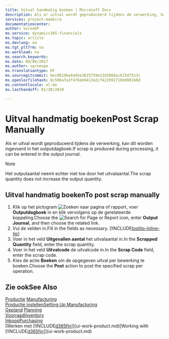 ```yaml
---
title: Uitval handmatig boeken | Microsoft Docs
description: Als er uitval wordt geproduceerd tijdens de verwerking, kan dit worden ingevoerd in het outputdagboek. Het outputaantal neemt echter niet toe door het uitvalaantal.
services: project-madeira
documentationcenter: 
author: SorenGP
ms.service: dynamics365-financials
ms.topic: article
ms.devlang: na
ms.tgt_pltfrm: na
ms.workload: na
ms.search.keywords: 
ms.date: 09/06/2017
ms.author: sgroespe
ms.translationtype: HT
ms.sourcegitcommit: bec0619be0a65e3625759e13d2866ac615d7513c
ms.openlocfilehash: 8c506afa1f476de9413e2cf422991710dd981b0d
ms.contentlocale: nl-be
ms.lasthandoff: 01/30/2018

---
```

# <a name="post-scrap-manually"></a><span data-ttu-id="5b32c-104">Uitval handmatig boeken</span><span class="sxs-lookup"><span data-stu-id="5b32c-104">Post Scrap Manually</span></span>
<span data-ttu-id="5b32c-105">Als er uitval wordt geproduceerd tijdens de verwerking, kan dit worden ingevoerd in het outputdagboek.</span><span class="sxs-lookup"><span data-stu-id="5b32c-105">If scrap is produced during processing, it can be entered in the output journal.</span></span> 

> [!NOTE]
> <span data-ttu-id="5b32c-106">Het outputaantal neemt echter niet toe door het uitvalaantal.</span><span class="sxs-lookup"><span data-stu-id="5b32c-106">The scrap quantity does not increase the output quantity.</span></span>  

## <a name="to-post-scrap-manually"></a><span data-ttu-id="5b32c-107">Uitval handmatig boeken</span><span class="sxs-lookup"><span data-stu-id="5b32c-107">To post scrap manually</span></span>  
1. <span data-ttu-id="5b32c-108">Klik op het pictogram ![Zoeken naar pagina of rapport](media/ui-search/search_small.png "pictogram Zoeken naar pagina of rapport"), voer **Outputdagboek** in en klik vervolgens op de gerelateerde koppeling.</span><span class="sxs-lookup"><span data-stu-id="5b32c-108">Choose the ![Search for Page or Report](media/ui-search/search_small.png "Search for Page or Report icon") icon, enter **Output Journal**, and then choose the related link.</span></span>  
2. <span data-ttu-id="5b32c-109">Vul de velden in.</span><span class="sxs-lookup"><span data-stu-id="5b32c-109">Fill in the fields as necessary.</span></span> [!INCLUDE[tooltip-inline-tip](includes/tooltip-inline-tip_md.md)]  
3. <span data-ttu-id="5b32c-110">Voer in het veld **Uitgevallen aantal** het uitvalaantal in.</span><span class="sxs-lookup"><span data-stu-id="5b32c-110">In the **Scrapped Quantity** field, enter the scrap quantity.</span></span>  
4. <span data-ttu-id="5b32c-111">Voer in het veld **Uitvalcode** de uitvalcode in.</span><span class="sxs-lookup"><span data-stu-id="5b32c-111">In the **Scrap Code** field, enter the scrap code.</span></span>  
5. <span data-ttu-id="5b32c-112">Kies de actie **Boeken** om de opgegeven uitval per bewerking te boeken.</span><span class="sxs-lookup"><span data-stu-id="5b32c-112">Choose the **Post** action to post the specified scrap per operation.</span></span>  

## <a name="see-also"></a><span data-ttu-id="5b32c-113">Zie ook</span><span class="sxs-lookup"><span data-stu-id="5b32c-113">See Also</span></span>  
<span data-ttu-id="5b32c-114">[Productie](production-manage-manufacturing.md)  </span><span class="sxs-lookup"><span data-stu-id="5b32c-114">[Manufacturing](production-manage-manufacturing.md)  </span></span>  
[<span data-ttu-id="5b32c-115">Productie instellen</span><span class="sxs-lookup"><span data-stu-id="5b32c-115">Setting Up Manufacturing</span></span>](production-configure-production-processes.md)  
<span data-ttu-id="5b32c-116">[Gepland](production-planning.md)    </span><span class="sxs-lookup"><span data-stu-id="5b32c-116">[Planning](production-planning.md)    </span></span>  
[<span data-ttu-id="5b32c-117">Voorraad</span><span class="sxs-lookup"><span data-stu-id="5b32c-117">Inventory</span></span>](inventory-manage-inventory.md)  
[<span data-ttu-id="5b32c-118">Inkoop</span><span class="sxs-lookup"><span data-stu-id="5b32c-118">Purchasing</span></span>](purchasing-manage-purchasing.md)  
<span data-ttu-id="5b32c-119">[Werken met [!INCLUDE[d365fin](includes/d365fin_md.md)]](ui-work-product.md)</span><span class="sxs-lookup"><span data-stu-id="5b32c-119">[Working with [!INCLUDE[d365fin](includes/d365fin_md.md)]](ui-work-product.md)</span></span>

